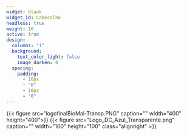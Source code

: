 ```yaml
---
widget: blank
widget_id: Cabecalho
headless: true
weight: 10
active: true
design:
  columns: "1"
  background:
    text_color_light: false
    image_darken: 0
  spacing:
    padding:
      - 10px
      - "0"
      - 10px
      - "0"
---
```

{{< figure src="logofinalBioMal-Transp.PNG" caption="" width="400" height="400">}} {{< figure src="Logo_DC_Azul_Transparente.png" caption="" width="100" height="100" class="alignright" >}}
